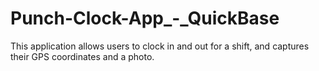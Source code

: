 # Punch-Clock-App_-_QuickBase
This application allows users to clock in and out for a shift, and captures their GPS coordinates and a photo.
